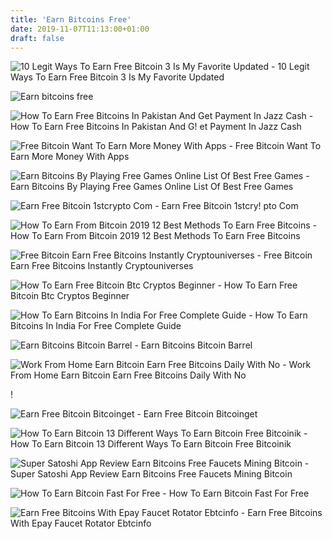 ```yaml
---
title: 'Earn Bitcoins Free'
date: 2019-11-07T11:13:00+01:00
draft: false
---
```


![10 Legit Ways To Earn Free Bitcoin 3 Is My Favorite Updated - ](https://thinkmaverick.com/wp-content/uploads/2019/06/Screenshot-2019-07-01-at-12.57.41-PM.png "10 Legit Ways To Earn Free Bitcoin 3 Is My Favorite Updated | Earn bitcoins free") 10 Legit Ways To Earn Free Bitcoin 3 Is My Favorite Updated

![Earn bitcoins free](https://moneywika.com/wp-content/uploads/2017/09/earn-bitcoins-for-free.png "Earn bitcoins free") 

![How To Earn Free Bitcoins In Pakistan And Get Payment In Jazz Cash - ](https://3.bp.blogspot.com/-0LAtIyokvQw/XIheE68rgsI/AAAAAAAAQs8/JcbNyj4vby4t-dYDUYBIwCsq0dwejMYYgCEwYBhgL/s1600/5000%2BRupees%2Bper%2Bmonth%2B2.png "How To Earn Free Bitcoins In Pakistan And Get Payment In Jazz Cash | Earn bitcoins free") How To Earn Free Bitcoins In Pakistan And G! et Payment In Jazz Cash

![Free Bitcoin Want To Earn More Money With Apps - ](http://hi-berlin.de/img/9e72cc696efe58b4dacaec370400fbd7.jpg "Free Bitcoin Want To Earn More Money With Apps | Earn bitcoins free") Free Bitcoin Want To Earn More Money With Apps

![Earn Bitcoins By Playing Free Games Online List Of Best Free Games - ](http://crypto403.com/-o5TG2UZ9sWs/V8G8gM51LDI/AAAAAAAAABY/2-zkzuwpW74eCSqojI_f4jmlu3NSXTBowCPcB/s1600/earnbitcoin-by-playing-free-online-games-.jpg "Earn Bitcoins By Playing Free Games Online List Of Best Free Games | Earn bitcoins free") Earn Bitcoins By Playing Free Games Online List Of Best Free Games

![Earn Free Bitcoin 1stcrypto Com - ](https://1stcrypto.com/wp-content/uploads/2015/05/c-free-bitcoin-faucet.jpg "Earn Free Bitcoin 1s!   tcrypto Com | Earn bitcoins free") Earn Free Bitcoin 1stcry! pto Com

![How To Earn From Bitcoin 2019 12 Best Methods To Earn Free Bitcoins - ](https://tokenhell.com/wp-content/uploads/earn-bitcoins-with-games-e1564309262889.png "How To Earn From Bitcoin 2019 12 Best Methods To Earn Free Bitcoins | Earn bitcoins free") How To Earn From Bitcoin 2019 12 Best Methods To Earn Free Bitcoins

![Free Bitcoin Earn Free Bitcoins Instantly Cryptouniverses - ](https://cryptouniverses.com/wp-content/uploads/2018/11/earn-free-bitcoins-instantly-2.png "Free Bitcoin Earn Free Bitcoins Instantly Cryptouniverses | Earn bitcoins free") Free Bitcoin Earn Free Bitcoins Instantly Cryptouniverses

![How To Earn Free Bitcoin Btc Cryptos Beginner - ](https://cryptosbeginner.b-cdn.net/wp-content/uploads/2018/03/earn-copy.jpg "How To Earn Free Bit!   coin Btc Cryptos Beginner | Earn bitcoins free") How To Earn Free Bitcoin Btc Cryptos Beginner

![How To Earn Bitcoins In India For Free Complete Guide - ](https://stocksfetcher.com/wp-content/uploads/2017/08/how-to-earn-bitcoins-in-india-for-free-1024x768.png "How To Earn Bitcoins In India For Free Complete Guide | Earn bitcoins free") How To Earn Bitcoins In India For Free Complete Guide

![Earn Bitcoins Bitcoin Barrel - ](https://i.imgur.com/VBkJU1D.jpg "Earn Bitcoins Bitcoin Barrel | Earn bitcoins free") Earn Bitcoins Bitcoin Barrel

![Work From Home Earn Bitcoin Earn Free Bitcoins Daily With No - ](http://springintoyellowstone.com/img/83d418d9a85f1d4a62924db28ee56dfc.jpg "Work From Home Earn Bitcoin Earn Free Bitcoins Daily With No | Earn bitcoins free") Work From Home Earn Bitcoin Earn Free Bitcoins Daily With No

!

![Earn Free Bitcoin Bitcoinget - ](http://www.bitcoinget.com/img/bitcoinget-icon.png "Earn Free Bitcoin Bitcoinget | Earn bitcoins free") Earn Free Bitcoin Bitcoinget

![How To Earn Bitcoin 13 Different Ways To Earn Bitcoin Free Bitcoinik - ](https://bitcoinik.com/wp-content/uploads/2019/05/earn-3172504_1920-1.jpg "How To Earn Bitcoin 13 Different Ways To Earn Bitcoin Free Bitcoinik | Earn bitcoins free") How To Earn Bitcoin 13 Different Ways To Earn Bitcoin Free Bitcoinik

![Super Satoshi App Review Earn Bitcoins Free Faucets Mining Bitcoin - ](https://worldvideos.club/wp-content/uploads/2019/01/yt-11178-Super-satoshi-app-review-earn-bitcoins-free-free-faucets-mining-bitcoin.jpg "Super Satoshi App Review Earn Bitcoins Free Faucets Mining Bitcoin | Earn bitcoins free!   ") Super Satoshi App Review Earn Bitcoins Free Faucets Mining Bitcoin

![How To Earn Bitcoin Fast For Free - ](http://2.bp.blogspot.com/-kxWFa5Po9ew/VeWAKp3LR1I/AAAAAAAAFXM/wMkWI7UIfXY/s1600/earn+free+bitcoins+fast-04.gif "How To Earn Bitcoin Fast For Free | Earn bitcoins free") How To Earn Bitcoin Fast For Free

![Earn Free Bitcoins With Epay Faucet Rotator Ebtcinfo - ](http://1.bp.blogspot.com/-gbeoD3_gucA/VgZ4AmZiMfI/AAAAAAAAFYA/DLV39hJLtFU/s1600/easily-way-to-earn-free-Bitcoins.gif "Earn Free Bitcoins With Epay Faucet Rotator Ebtcinfo | Earn bitcoins free") Earn Free Bitcoins With Epay Faucet Rotator Ebtcinfo